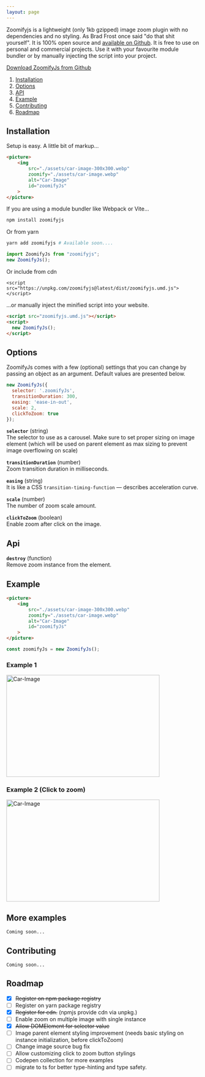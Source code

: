 ```yaml
---
layout: page
---
```


Zoomifyjs is a lightweight (only 1kb gzipped) image zoom plugin with no dependencies and no styling. As Brad Frost once said "do that shit yourself". It is 100% open source and [available on Github](https://github.com/mrazinshaikh/zoomifyjs). It is free to use on personal and commercial projects. Use it with your favourite module bundler or by manually injecting the script into your project.

<a href="https://github.com/mrazinshaikh/zoomifyjs/releases" class="btn">Download ZoomifyJs from Github</a>

1. [Installation](#installation)
2. [Options](#options)
3. [API](#api)
4. [Example](#example)
5. [Contributing](#contributing)
6. [Roadmap](#roadmap)

## Installation

Setup is easy. A little bit of markup...

```html
<picture>
    <img 
        src="./assets/car-image-300x300.webp"
        zoomify="./assets/car-image.webp"
        alt="Car-Image"
        id="zoomifyJs"
    >
</picture>
```

If you are using a module bundler like Webpack or Vite...

```bash
npm install zoomifyjs
```
Or from yarn
 
```bash
yarn add zoomifyjs # Available soon....
```

```js
import ZoomifyJs from "zoomifyjs";
new ZoomifyJs();
```

Or include from cdn
```
<script src="https://unpkg.com/zoomifyjs@latest/dist/zoomifyjs.umd.js"></script>
```

...or manually inject the minified script into your website.

```html
<script src="zoomifyjs.umd.js"></script>
<script>
  new ZoomifyJs();
</script>
```

## Options

ZoomifyJs comes with a few (optional) settings that you can change by passing an object as an argument. Default values are presented below.

```js
new ZoomifyJs({
  selector: '.zoomifyJs',
  transitionDuration: 300,
  easing: 'ease-in-out',
  scale: 2,
  clickToZoom: true
});
```

**`selector`** (string)  
The selector to use as a carousel. Make sure to set proper sizing on image element (which will be used on parent element as max sizing to prevent image overflowing on scale)

**`transitionDuration`** (number)  
Zoom transition duration in milliseconds.

**`easing`** (string)  
It is like a CSS `transition-timing-function` — describes acceleration curve.

**`scale`** (number)  
The number of zoom scale amount.

**`clickToZoom`** (boolean)  
Enable zoom after click on the image.

## Api

**`destroy`** (function)  
Remove zoom instance from the element.

## Example

```html
<picture>
    <img 
        src="./assets/car-image-300x300.webp"
        zoomify="./assets/car-image.webp"
        alt="Car-Image"
        id="zoomifyJs"
    >
</picture>
```

```js
const zoomifyJs = new ZoomifyJs();
```
### Example 1

<picture class="image-container">
    <img 
        src="./assets/car-image-300x300.webp"
        zoomify="./assets/car-image.webp"
        alt="Car-Image"
        class="zoomifyJs"
        width="400"
        height="266"
        loading="lazy"
    >
</picture>

<style>
  .zoomifyJs {
    width: 400px;
  }
</style>

<script>
  const zoomifyJs = new ZoomifyJs();
</script>

### Example 2 (Click to zoom)

<picture class="image-container">
    <img 
        src="./assets/car-image-300x300.webp"
        zoomify="./assets/car-image.webp"
        alt="Car-Image"
        class="zoomifyJs-click-to-zoom"
        width="400"
        height="266"
        loading="lazy"
    >
</picture>

<script>
  const zoomifyJs2 = new ZoomifyJs({selector: '.zoomifyJs-click-to-zoom', clickToZoom: true});
</script>

<style>
  .image-container:has(.zoomifyJs-click-to-zoom) {
    display: block;
    max-width: 400px;
  }
  .zoomifyJs-click-to-zoom{
    width: 400px;
  }
</style>

## More examples

```
Coming soon...
```

## Contributing

```
Coming soon...
```

## Roadmap

- [x] ~~Register on npm package registry~~
- [ ] Register on yarn package registry
- [x] ~~Register for cdn.~~ (npmjs provide cdn via unpkg.)
- [ ] Enable zoom on multiple image with single instance  
- [x] ~~Allow DOMElement for selector value~~
- [ ] Image parent element styling improvement (needs basic styling on instance initialization, before clickToZoom)
- [ ] Change image source bug fix
- [ ] Allow customizing click to zoom button stylings
- [ ] Codepen collection for more examples
- [ ] migrate to ts for better type-hinting and type safety.